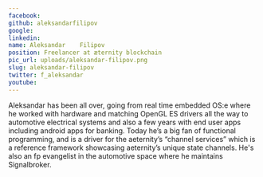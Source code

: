 ```yaml
---
facebook: 
github: aleksandarfilipov
google: 
linkedin: 
name: Aleksandar	Filipov
position: Freelancer at æternity blockchain
pic_url: uploads/aleksandar-filipov.png
slug: aleksandar-filipov
twitter: f_aleksandar
youtube: 
---
```

<p>Aleksandar has been all over, going from real time embedded OS:e where he worked with hardware and matching OpenGL ES drivers all the way to automotive electrical systems and also a few years with end user apps including android apps for banking. Today he&rsquo;s a big fan of functional programming, and is a driver for the aeternity&rsquo;s &ldquo;channel services&rdquo; which is a reference framework showcasing aeternity&rsquo;s unique state channels. He&#39;s also an fp evangelist in the automotive space where he maintains Signalbroker.</p>
